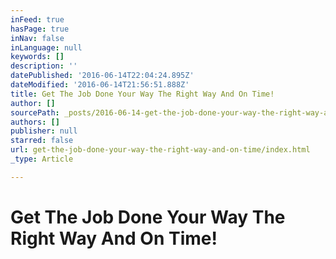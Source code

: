 ```yaml
---
inFeed: true
hasPage: true
inNav: false
inLanguage: null
keywords: []
description: ''
datePublished: '2016-06-14T22:04:24.895Z'
dateModified: '2016-06-14T21:56:51.888Z'
title: Get The Job Done Your Way The Right Way And On Time!
author: []
sourcePath: _posts/2016-06-14-get-the-job-done-your-way-the-right-way-and-on-time.md
authors: []
publisher: null
starred: false
url: get-the-job-done-your-way-the-right-way-and-on-time/index.html
_type: Article

---
```

# Get The Job Done Your Way The Right Way And On Time!